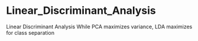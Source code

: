 # Linear_Discriminant_Analysis
Linear Discriminant Analysis
While PCA maximizes variance, LDA maximizes for class separation
